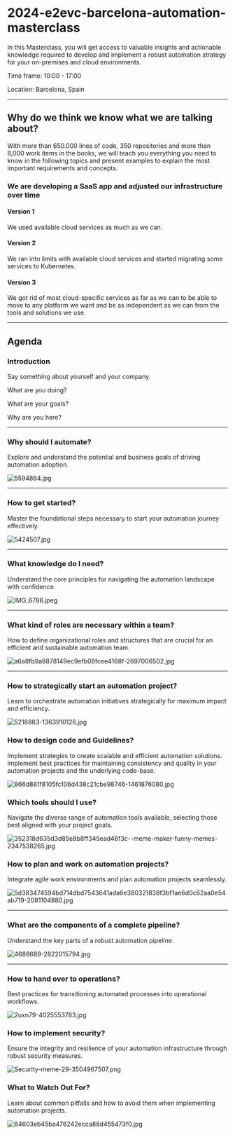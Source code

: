 # 2024-e2evc-barcelona-automation-masterclass

In this Masterclass, you will get access to valuable insights and actionable knowledge required to develop and
implement a robust automation strategy for your on-premises and cloud environments.

Time frame: 10:00 - 17:00

Location: Barcelona, Spain

---

## Why do we think we know what we are talking about?

With more than 650.000 lines of code, 350 repositories and more than 8,000 work items in the books,
we will teach you everything you need to know in the following topics and present examples to explain
the most important requirements and concepts.

### We are developing a SaaS app and adjusted our infrastructure over time

#### Version 1

We used available cloud services as much as we can.

#### Version 2

We ran into limits with available cloud services and started migrating some services to Kubernetes.

#### Version 3

We got rid of most cloud-specific services as far as we can to be able to move to any platform we want and be as
independent as we can from the tools and solutions we use.

---

## Agenda

### Introduction

Say something about yourself and your company.

What are you doing?

What are your goals?

Why are you here?

---

### Why should I automate?

Explore and understand the potential and business goals of driving automation adoption.

![5594864.jpg](pictures/5594864.jpg)

---

### How to get started?

Master the foundational steps necessary to start your automation journey effectively.

![5424507.jpg](pictures/5424507.jpg)

---

### What knowledge do I need?

Understand the core principles for navigating the automation landscape with confidence.

![IMG_6786.jpeg](pictures/IMG_6786.jpeg)

---

### What kind of roles are necessary within a team?

How to define organizational roles and structures that are crucial for an efficient and sustainable automation team.

![a6a8fb9a8878149ec9efb08fcee4168f-2697006502.jpg](pictures/a6a8fb9a8878149ec9efb08fcee4168f-2697006502.jpg)

---

### How to strategically start an automation project?

Learn to orchestrate automation initiatives strategically for maximum impact and efficiency.

![5218883-1363910126.jpg](pictures/5218883-1363910126.jpg)

### How to design code and Guidelines?

Implement strategies to create scalable and efficient automation solutions. Implement best practices for maintaining consistency and quality in your automation projects and the underlying
code-base.

![866d881f8105fc106d438c21cbe98746-1461876080.jpg](pictures/866d881f8105fc106d438c21cbe98746-1461876080.jpg)

### Which tools should I use?

Navigate the diverse range of automation tools available, selecting those best aligned with your project
goals.

![352318d635d3d85e8b8ff345ead46f3c--meme-maker-funny-memes-2347538265.jpg](pictures/352318d635d3d85e8b8ff345ead46f3c--meme-maker-funny-memes-2347538265.jpg)

### How to plan and work on automation projects?

Integrate agile work environments and plan automation projects seamlessly.

![5d383474594bd714dbd7543641ada6e380321838f3bf1ae6d0c62aa0e54ab719-2081104880.jpg](pictures/5d383474594bd714dbd7543641ada6e380321838f3bf1ae6d0c62aa0e54ab719-2081104880.jpg)

---

### What are the components of a complete pipeline?

Understand the key parts of a robust automation pipeline.

![4688689-2822015794.jpg](pictures/4688689-2822015794.jpg)

---

### How to hand over to operations?

Best practices for transitioning automated processes into operational workflows.

![2uxn79-4025553783.jpg](pictures/2uxn79-4025553783.jpg)

### How to implement security?

Ensure the integrity and resilience of your automation infrastructure through robust security measures.

![Security-meme-29-3504967507.png](pictures/Security-meme-29-3504967507.png)

### What to Watch Out For?

Learn about common pitfalls and how to avoid them when implementing automation projects.

![64603eb45ba476242ecca88d455473f0.jpg](pictures/64603eb45ba476242ecca88d455473f0.jpg)

